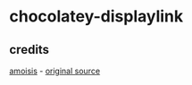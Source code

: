 # chocolatey-displaylink

## credits

[amoisis](https://community.chocolatey.org/profiles/amoisis) - [original source](https://community.chocolatey.org/packages/displaylink) 